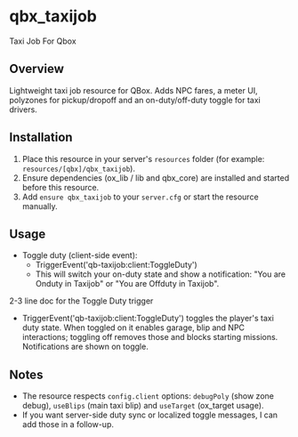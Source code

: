 # qbx_taxijob
Taxi Job For Qbox

## Overview
Lightweight taxi job resource for QBox. Adds NPC fares, a meter UI, polyzones for pickup/dropoff and an on-duty/off-duty toggle for taxi drivers.

## Installation
1. Place this resource in your server's `resources` folder (for example: `resources/[qbx]/qbx_taxijob`).
2. Ensure dependencies (ox_lib / lib and qbx_core) are installed and started before this resource.
3. Add `ensure qbx_taxijob` to your `server.cfg` or start the resource manually.

## Usage
- Toggle duty (client-side event):
	- TriggerEvent('qb-taxijob:client:ToggleDuty')
	- This will switch your on-duty state and show a notification: "You are Onduty in Taxijob" or "You are Offduty in Taxijob".

2-3 line doc for the Toggle Duty trigger
- TriggerEvent('qb-taxijob:client:ToggleDuty') toggles the player's taxi duty state. When toggled on it enables garage, blip and NPC interactions; toggling off removes those and blocks starting missions. Notifications are shown on toggle.

## Notes
- The resource respects `config.client` options: `debugPoly` (show zone debug), `useBlips` (main taxi blip) and `useTarget` (ox_target usage).
- If you want server-side duty sync or localized toggle messages, I can add those in a follow-up.
